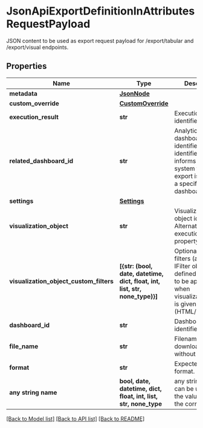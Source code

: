# JsonApiExportDefinitionInAttributesRequestPayload

JSON content to be used as export request payload for /export/tabular and /export/visual endpoints. 

## Properties
Name | Type | Description | Notes
------------ | ------------- | ------------- | -------------
**metadata** | [**JsonNode**](JsonNode.md) |  | [optional] 
**custom_override** | [**CustomOverride**](CustomOverride.md) |  | [optional] 
**execution_result** | **str** | Execution result identifier. | [optional] 
**related_dashboard_id** | **str** | Analytical dashboard identifier. Optional identifier, which informs the system that the export is related to a specific dashboard. | [optional] 
**settings** | [**Settings**](Settings.md) |  | [optional] 
**visualization_object** | **str** | Visualization object identifier. Alternative to executionResult property. | [optional] 
**visualization_object_custom_filters** | **[{str: (bool, date, datetime, dict, float, int, list, str, none_type)}]** | Optional custom filters (as array of IFilter objects defined in UI SDK) to be applied when visualizationObject is given. (HTML/PDF only) | [optional] 
**dashboard_id** | **str** | Dashboard identifier | [optional] 
**file_name** | **str** | Filename of downloaded file without extension. | [optional] 
**format** | **str** | Expected file format. | [optional] 
**any string name** | **bool, date, datetime, dict, float, int, list, str, none_type** | any string name can be used but the value must be the correct type | [optional]

[[Back to Model list]](../README.md#documentation-for-models) [[Back to API list]](../README.md#documentation-for-api-endpoints) [[Back to README]](../README.md)


